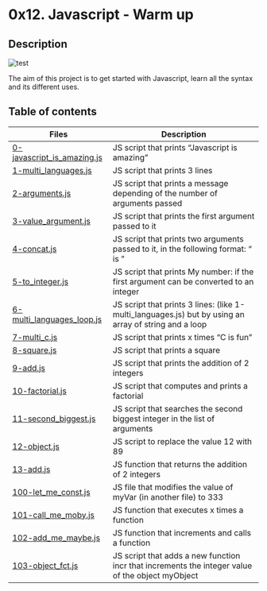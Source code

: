 # 0x12. Javascript - Warm up

## Description

![test](https://s3.amazonaws.com/intranet-projects-files/holbertonschool-higher-level_programming+/303/Javascript-535.png.jpeg)

The aim of this project is to get started with Javascript, learn all the syntax and its different uses.

## Table of contents

Files | Description
----- | -----------
[0-javascript_is_amazing.js](./0-javascript_is_amazing.js) | JS script that prints “Javascript is amazing”
[1-multi_languages.js](./1-multi_languages.js) | JS script that prints 3 lines
[2-arguments.js](./2-arguments.js) | JS script that prints a message depending of the number of arguments passed
[3-value_argument.js](./3-value_argument.js) | JS script that prints the first argument passed to it
[4-concat.js](./4-concat.js) | JS script that prints two arguments passed to it, in the following format: “ is ”
[5-to_integer.js](./5-to_integer.js) | JS script that prints My number: <first argument converted in integer> if the first argument can be converted to an integer
[6-multi_languages_loop.js](./6-multi_languages_loop.js) | JS script that prints 3 lines: (like 1-multi_languages.js) but by using an array of string and a loop
[7-multi_c.js](./7-multi_c.js) | JS script that prints x times “C is fun”
[8-square.js](./8-square.js) | JS script that prints a square
[9-add.js](./9-add.js) | JS script that prints the addition of 2 integers
[10-factorial.js](./10-factorial.js) | JS script that computes and prints a factorial
[11-second_biggest.js](./11-second_biggest.js) | JS script that searches the second biggest integer in the list of arguments
[12-object.js](./12-object.js) | JS script to replace the value 12 with 89
[13-add.js](./13-add.js) | JS function that returns the addition of 2 integers
[100-let_me_const.js](./100-let_me_const.js) | JS file that modifies the value of myVar (in another file) to 333
[101-call_me_moby.js](./101-call_me_moby.js) | JS function that executes x times a function
[102-add_me_maybe.js](./102-add_me_maybe.js) | JS function that increments and calls a function
[103-object_fct.js](./103-object_fct.js) | JS script that adds a new function incr that increments the integer value of the object myObject
